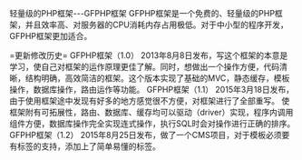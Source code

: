 轻量级的PHP框架---GFPHP框架
	GFPHP框架是一个免费的、轻量级的PHP框架，并且效率高、对服务器的CPU消耗内存占用极低。对于中小型的程序开发，GFPHP框架更加适合。

=更新修改历史=
GFPHP框架（1.0）
	2013年8月8日发布，写这个框架的本意是学习，使自己对框架的运作原理更佳了解。同时，想做出一个操作方便，代码清晰，结构明确，高效简洁的框架。这个版本实现了基础的MVC，静态缓存，模板操作，数据库操作，路由运作等功能。
GFPHP框架（1.1）
	2015年3月18日发布，由于使用框架途中发现有好多的地方感觉很不方便，对框架进行了全部重写。
	使框架附有可拓展性，路由、数据库、缓存均可以驱动（driver）实现，程序内调用组件方便，数据库操作完全实现连式操作，执行SQL时会对操作进行正确的排序。
GFPHP框架（1.2）
    2015年8月25日发布，做了一个CMS项目，对于模板必须要有标签的支持，添加上了简单易懂的标签。
